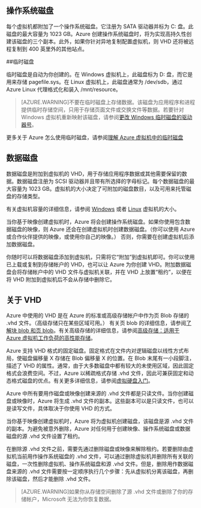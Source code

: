
## 操作系统磁盘

每个虚拟机都附加了一个操作系统磁盘。它注册为 SATA 驱动器并标为 C: 盘。此磁盘的最大容量为 1023 GB。Azure 创建操作系统磁盘时，将为实现高持久性创建该磁盘的三个副本。此外，如果你针对异地复制配置虚拟机，则 VHD 还将被远程复制到 400 英里外的其他站点。

##临时磁盘

临时磁盘是自动为你创建的。在 Windows 虚拟机上，此磁盘标为 D: 盘，而它是用来存储 pagefile.sys。在 Linux 虚拟机上，此磁盘通常为 /dev/sdb，通过 Azure Linux 代理格式化和装入 /mnt/resource。

>[AZURE.WARNING]不要在临时磁盘上存储数据。该磁盘为应用程序和进程提供临时存储空间，只用于存储页面文件或交换文件等数据。若要针对 Windows 虚拟机重新映射该磁盘，请参阅[更改 Windows 临时磁盘的驱动器号](/documentation/articles/virtual-machines-windows-classic-change-drive-letter)。

更多关于 Azure 怎么使用临时磁盘，请参阅[理解 Azure 虚拟机中的临时磁盘](https://blogs.msdn.microsoft.com/mast/2013/12/06/understanding-the-temporary-drive-on-windows-azure-virtual-machines/)

## 数据磁盘

数据磁盘是附加到虚拟机的 VHD，用于存储应用程序数据或其他需要保留的数据。数据磁盘注册为 SCSI 驱动器并且带有所选择的字母标记。每个数据磁盘的最大容量为 1023 GB。虚拟机的大小决定了可附加的磁盘数目，以及可用来托管磁盘的存储类型。

有关虚拟机容量的详细信息，请参阅 [Windows](/documentation/articles/virtual-machines-windows-sizes) 或者 [Linux](/documentation/articles/virtual-machines-linux-sizes) 虚拟机的大小。

当你基于映像创建虚拟机时，Azure 将会创建操作系统磁盘。如果你使用包含数据磁盘的映像，则 Azure 还会在创建虚拟机时创建数据磁盘。（你可以使用 Azure 或合作伙伴提供的映像，或使用你自己的映像。） 否则，你需要在创建虚拟机后添加数据磁盘。

你随时可以将数据磁盘添加到虚拟机，只需将它“附加”到虚拟机即可。你可以使用已上载或复制到存储帐户的 VHD，也可以让 Azure 为你创建 VHD。附加数据磁盘会将存储帐户中的 VHD 文件与虚拟机关联，并在 VHD 上放置“租约”，以便在将 VHD 附加到虚拟机后不会从存储中删除它。

## 关于 VHD

Azure 中使用的 VHD 是在 Azure 的标准或高级存储帐户中作为页 Blob 存储的 .vhd 文件。（高级存储只在某些区域可用。） 有关页 blob 的详细信息，请参阅[了解块 blob 和页 blob](https://msdn.microsoft.com/zh-cn/library/ee691964.aspx)。有关高级存储的详细信息，请参阅[高级存储：适用于 Azure 虚拟机工作负荷的高性能存储](/documentation/articles/storage-premium-storage)。

Azure 支持 VHD 格式的固定磁盘。固定格式在文件内对逻辑磁盘以线性方式布局，使磁盘偏移量 X 存储在 Blob 偏移量 X 的位置。在 Blob 末尾有一小段脚注，描述了 VHD 的属性。通常，由于大多数磁盘中都有较大的未使用区域，因此固定格式会浪费空间。不过，Azure 以稀疏格式存储 .vhd 文件，因此可兼获固定和动态格式磁盘的优点。有关更多详细信息，请参阅[虚拟硬盘入门](https://technet.microsoft.com/zh-cn/library/dd979539.aspx)。

Azure 中所有要用作磁盘或映像创建来源的 .vhd 文件都是只读文件。当你创建磁盘或映像时，Azure 将生成 .vhd 文件的副本。这些副本可以是只读文件，也可以是读写文件，具体取决于你使用 VHD 的方式。

 当你基于映像创建虚拟机时，Azure 将为虚拟机创建磁盘，该磁盘是源 .vhd 文件的副本。为避免被意外删除，Azure 对任何用于创建映像、操作系统磁盘或数据磁盘的源 .vhd 文件设置了租约。

在删除源 .vhd 文件之前，需要先通过删除磁盘或映像来解除租约。若要删除由虚拟机当前用作操作系统磁盘的 .vhd 文件，可以通过删除虚拟机并删除所有关联的磁盘，一次性删除虚拟机、操作系统磁盘和源 .vhd 文件。但是，删除用作数据磁盘来源的 .vhd 文件需要按一定顺序执行几个步骤：先从虚拟机分离该磁盘，再删除该磁盘，然后才能删除 .vhd 文件。

>[AZURE.WARNING]如果你从存储空间删除了源 .vhd 文件或删除了你的存储帐户，Microsoft 无法为你恢复数据。
